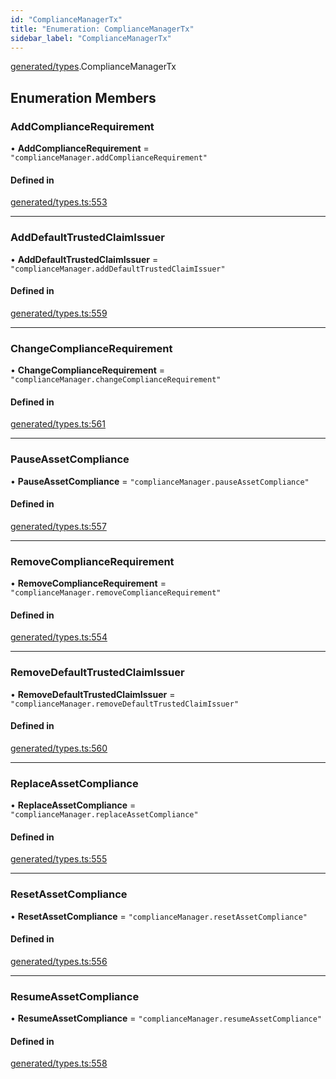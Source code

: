 ```yaml
---
id: "ComplianceManagerTx"
title: "Enumeration: ComplianceManagerTx"
sidebar_label: "ComplianceManagerTx"
---
```


[generated/types](../../../../modules/Generated/Types/Types.md).ComplianceManagerTx

## Enumeration Members

### AddComplianceRequirement

• **AddComplianceRequirement** = ``"complianceManager.addComplianceRequirement"``

#### Defined in

[generated/types.ts:553](https://github.com/PolymeshAssociation/polymesh-sdk/blob/acc2284c/src/generated/types.ts#L553)

___

### AddDefaultTrustedClaimIssuer

• **AddDefaultTrustedClaimIssuer** = ``"complianceManager.addDefaultTrustedClaimIssuer"``

#### Defined in

[generated/types.ts:559](https://github.com/PolymeshAssociation/polymesh-sdk/blob/acc2284c/src/generated/types.ts#L559)

___

### ChangeComplianceRequirement

• **ChangeComplianceRequirement** = ``"complianceManager.changeComplianceRequirement"``

#### Defined in

[generated/types.ts:561](https://github.com/PolymeshAssociation/polymesh-sdk/blob/acc2284c/src/generated/types.ts#L561)

___

### PauseAssetCompliance

• **PauseAssetCompliance** = ``"complianceManager.pauseAssetCompliance"``

#### Defined in

[generated/types.ts:557](https://github.com/PolymeshAssociation/polymesh-sdk/blob/acc2284c/src/generated/types.ts#L557)

___

### RemoveComplianceRequirement

• **RemoveComplianceRequirement** = ``"complianceManager.removeComplianceRequirement"``

#### Defined in

[generated/types.ts:554](https://github.com/PolymeshAssociation/polymesh-sdk/blob/acc2284c/src/generated/types.ts#L554)

___

### RemoveDefaultTrustedClaimIssuer

• **RemoveDefaultTrustedClaimIssuer** = ``"complianceManager.removeDefaultTrustedClaimIssuer"``

#### Defined in

[generated/types.ts:560](https://github.com/PolymeshAssociation/polymesh-sdk/blob/acc2284c/src/generated/types.ts#L560)

___

### ReplaceAssetCompliance

• **ReplaceAssetCompliance** = ``"complianceManager.replaceAssetCompliance"``

#### Defined in

[generated/types.ts:555](https://github.com/PolymeshAssociation/polymesh-sdk/blob/acc2284c/src/generated/types.ts#L555)

___

### ResetAssetCompliance

• **ResetAssetCompliance** = ``"complianceManager.resetAssetCompliance"``

#### Defined in

[generated/types.ts:556](https://github.com/PolymeshAssociation/polymesh-sdk/blob/acc2284c/src/generated/types.ts#L556)

___

### ResumeAssetCompliance

• **ResumeAssetCompliance** = ``"complianceManager.resumeAssetCompliance"``

#### Defined in

[generated/types.ts:558](https://github.com/PolymeshAssociation/polymesh-sdk/blob/acc2284c/src/generated/types.ts#L558)
